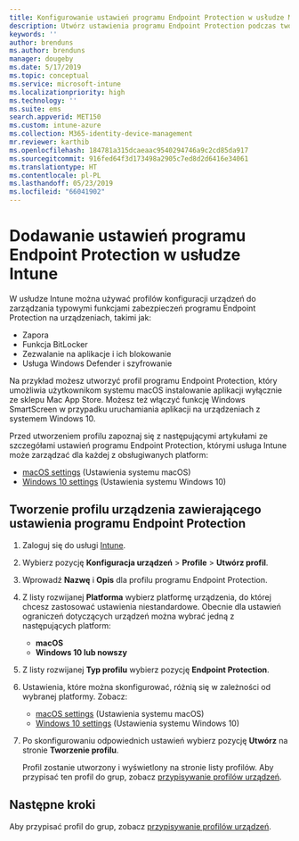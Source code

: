 ```yaml
---
title: Konfigurowanie ustawień programu Endpoint Protection w usłudze Microsoft Intune — Azure | Microsoft Docs
description: Utwórz ustawienia programu Endpoint Protection podczas tworzenia profilu urządzenia z systemem macOS lub Windows 10 w usłudze Microsoft Intune.
keywords: ''
author: brenduns
ms.author: brenduns
manager: dougeby
ms.date: 5/17/2019
ms.topic: conceptual
ms.service: microsoft-intune
ms.localizationpriority: high
ms.technology: ''
ms.suite: ems
search.appverid: MET150
ms.custom: intune-azure
ms.collection: M365-identity-device-management
mr.reviewer: karthib
ms.openlocfilehash: 184781a315dcaeaac9540294746a9c2cd85da917
ms.sourcegitcommit: 916fed64f3d173498a2905c7ed8d2d6416e34061
ms.translationtype: HT
ms.contentlocale: pl-PL
ms.lasthandoff: 05/23/2019
ms.locfileid: "66041902"
---
```

# <a name="add-endpoint-protection-settings-in-intune"></a>Dodawanie ustawień programu Endpoint Protection w usłudze Intune

W usłudze Intune można używać profilów konfiguracji urządzeń do zarządzania typowymi funkcjami zabezpieczeń programu Endpoint Protection na urządzeniach, takimi jak:
- Zapora 
- Funkcja BitLocker
- Zezwalanie na aplikacje i ich blokowanie  
- Usługa Windows Defender i szyfrowanie

Na przykład możesz utworzyć profil programu Endpoint Protection, który umożliwia użytkownikom systemu macOS instalowanie aplikacji wyłącznie ze sklepu Mac App Store. Możesz też włączyć funkcję Windows SmartScreen w przypadku uruchamiania aplikacji na urządzeniach z systemem Windows 10.

Przed utworzeniem profilu zapoznaj się z następującymi artykułami ze szczegółami ustawień programu Endpoint Protection, którymi usługa Intune może zarządzać dla każdej z obsługiwanych platform: 
   - [macOS settings](endpoint-protection-macos.md) (Ustawienia systemu macOS)
   - [Windows 10 settings](endpoint-protection-windows-10.md) (Ustawienia systemu Windows 10)

## <a name="create-a-device-profile-containing-endpoint-protection-settings"></a>Tworzenie profilu urządzenia zawierającego ustawienia programu Endpoint Protection

1. Zaloguj się do usługi [Intune](https://go.microsoft.com/fwlink/?linkid=20909).
3. Wybierz pozycję **Konfiguracja urządzeń** > **Profile** > **Utwórz profil**.
4. Wprowadź **Nazwę** i **Opis** dla profilu programu Endpoint Protection.
5. Z listy rozwijanej **Platforma** wybierz platformę urządzenia, do której chcesz zastosować ustawienia niestandardowe. Obecnie dla ustawień ograniczeń dotyczących urządzeń można wybrać jedną z następujących platform:
   - **macOS**
   - **Windows 10 lub nowszy**
6. Z listy rozwijanej **Typ profilu** wybierz pozycję **Endpoint Protection**. 
7. Ustawienia, które można skonfigurować, różnią się w zależności od wybranej platformy. Zobacz:
   - [macOS settings](endpoint-protection-macos.md) (Ustawienia systemu macOS)
   - [Windows 10 settings](endpoint-protection-windows-10.md) (Ustawienia systemu Windows 10)  

8. Po skonfigurowaniu odpowiednich ustawień wybierz pozycję **Utwórz** na stronie **Tworzenie profilu**.

   Profil zostanie utworzony i wyświetlony na stronie listy profilów. Aby przypisać ten profil do grup, zobacz [przypisywanie profilów urządzeń](device-profile-assign.md).


## <a name="next-steps"></a>Następne kroki  

Aby przypisać profil do grup, zobacz [przypisywanie profilów urządzeń](device-profile-assign.md).
